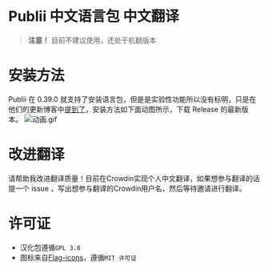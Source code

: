 # Publii 中文语言包 中文翻译

> **注意！** 目前不建议使用，还处于机翻版本

# 安装方法

Publii 在 0.39.0 就支持了安装语言包，但是是实验性功能所以没有标明，只是在他们的更新博客中[提到了](https://getpublii.com/blog/release-039.html)，安装方法如下面动图所示，下载 Release 的最新版本。
![动画.gif](https://s2.loli.net/2022/05/04/o6CiWLXfhlKv2YJ.gif)


# 改进翻译

请帮助我改进翻译质量！目前在Crowdin实现个人中文翻译，如果想参与翻译的话提一个 issue ，写出想参与翻译的Crowdin用户名，然后等待邀请进行翻译。

# 许可证

- 汉化包遵循`GPL 3.0`
- 图标来自[Flag-icons](https://github.com/lipis/flag-icons/)，遵循`MIT 许可证`
